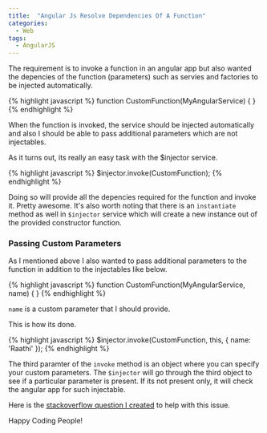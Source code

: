 ```yaml
---
title:  "Angular Js Resolve Dependencies Of A Function"
categories:
  - Web
tags:
  - AngularJS
---
```



The requirement is to invoke a function in an angular app but also wanted the depencies of the function (parameters) such as servies and factories to be injected automatically.

{% highlight javascript %}
function CustomFunction(MyAngularService) {
}
{% endhighlight %}

When the function is invoked, the service should be injected automatically and also I should be able to pass additional parameters which are not injectables.

As it turns out, its really an easy task with the $injector service.

{% highlight javascript %}
 $injector.invoke(CustomFunction);
{% endhighlight %}

Doing so will provide all the depencies required for the function and invoke it. Pretty awesome. It's also worth noting that there is an `instantiate` method as well in `$injector` service which will create a new instance out of the provided constructor function.

### Passing Custom Parameters
As I mentioned above I also wanted to pass additional parameters to the function in addition to the injectables like below.

{% highlight javascript %}
function CustomFunction(MyAngularService, name) {
}
{% endhighlight %}

`name` is a custom parameter that I should provide.

This is how its done.

{% highlight javascript %}
$injector.invoke(CustomFunction, this, { name: 'Raathi' });
{% endhighlight %}

The third paramter of the `invoke` method is an object where you can specify your custom parameters. The `$injector` will go through the third object to see if a particular parameter is present. If its not present only, it will check the angular app for such injectable.

Here is the [stackoverflow question I created](http://stackoverflow.com/questions/33216783/angular-js-resolve-dependencies-of-a-custom-function) to help with this issue.

Happy Coding People!
